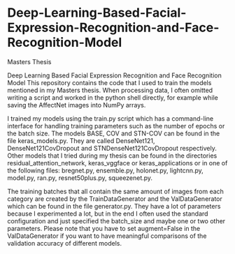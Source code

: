 # Deep-Learning-Based-Facial-Expression-Recognition-and-Face-Recognition-Model

Masters Thesis

Deep Learning Based Facial Expression Recognition and Face Recognition Model
This repository contains the code that I used to train the models mentioned in my Masters thesis. When processing data, I often omitted writing a script and worked in the python shell directly, for example while saving the AffectNet images into NumPy arrays.

I trained my models using the train.py script which has a command-line interface for handling training parameters such as the number of epochs or the batch size. The models BASE, COV and STN-COV can be found in the file keras_models.py. They are called DenseNet121, DenseNet121CovDropout and STNDenseNet121CovDropout respectively. Other models that I tried during my thesis can be found in the directories residual_attention_network, keras_vggface or keras_applications or in one of the following files: bregnet.py, ensemble.py, holonet.py, lightcnn.py, model.py, ran.py, resnet50plus.py, squeezenet.py.

The training batches that all contain the same amount of images from each category are created by the TrainDataGenerator and the ValDataGenerator which can be found in the file generator.py. They have a lot of parameters because I experimented a lot, but in the end I often used the standard configuration and just specified the batch_size and maybe one or two other parameters. Please note that you have to set augment=False in the ValDataGenerator if you want to have meaningful comparisons of the validation accuracy of different models.
